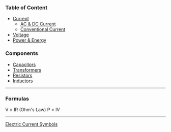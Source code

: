 ### Table of Content

* [Current](Current.md)
	* [AC & DC Current](AC%20&%20DC%20Current.md)
	* [Conventional Current](Conventional%20Current.md)
* [Voltage](Voltage.md)
* [Power & Energy](Power%20&%20Energy.md)

### Components

* [Capacitors](Components/Capacitors.md)
* [Transformers](Components/Transformers.md)
* [Resistors](Components/Resistors.md)
* [Inductors](Components/Inductors.md)

---

### Formulas

V = IR (Ohm's Law)
P = IV

---

[Electric Current Symbols](https://www.electrical-symbols.com/electric-electronic-symbols/electric-current-symbols.htm)
